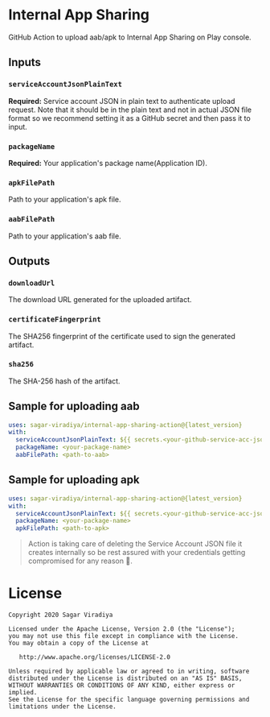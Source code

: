 # Internal App Sharing
GitHub Action to upload aab/apk to Internal App Sharing on Play console.

## Inputs

### `serviceAccountJsonPlainText`
**Required:** Service account JSON in plain text to authenticate upload request. Note that it should be in the plain text and not in actual JSON file format so we recommend setting it as a GitHub secret and then pass it to input.

### `packageName`
**Required:** Your application's package name(Application ID).

### `apkFilePath`
Path to your application's apk file.

### `aabFilePath`
Path to your application's aab file.

## Outputs

### `downloadUrl`
The download URL generated for the uploaded artifact.

### `certificateFingerprint`
The SHA256 fingerprint of the certificate used to sign the generated artifact.

### `sha256`
The SHA-256 hash of the artifact.

## Sample for uploading aab
```yml
uses: sagar-viradiya/internal-app-sharing-action@{latest_version}
with:
  serviceAccountJsonPlainText: ${{ secrets.<your-github-service-acc-json-secret> }}
  packageName: <your-package-name>
  aabFilePath: <path-to-aab>
```

## Sample for uploading apk
```yml
uses: sagar-viradiya/internal-app-sharing-action@{latest_version}
with:
  serviceAccountJsonPlainText: ${{ secrets.<your-github-service-acc-json-secret> }}
  packageName: <your-package-name>
  apkFilePath: <path-to-apk>
```

> Action is taking care of deleting the Service Account JSON file it creates internally so be rest assured with your credentials getting compromised for any reason :slightly_smiling_face:.

# License

```
Copyright 2020 Sagar Viradiya

Licensed under the Apache License, Version 2.0 (the "License");
you may not use this file except in compliance with the License.
You may obtain a copy of the License at

   http://www.apache.org/licenses/LICENSE-2.0

Unless required by applicable law or agreed to in writing, software
distributed under the License is distributed on an "AS IS" BASIS,
WITHOUT WARRANTIES OR CONDITIONS OF ANY KIND, either express or implied.
See the License for the specific language governing permissions and
limitations under the License.
```
